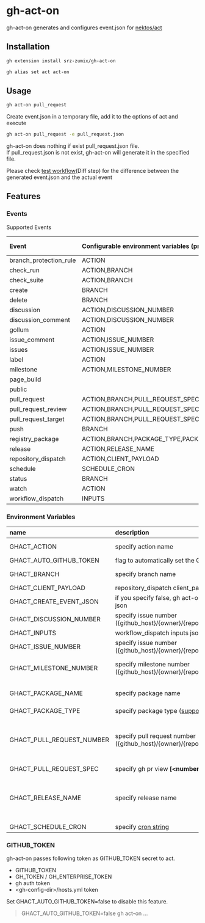 # gh-act-on

gh-act-on generates and configures event.json for [nektos/act][]

## Installation

```sh
gh extension install srz-zumix/gh-act-on
```

```sh
gh alias set act act-on
```

## Usage

```sh
gh act-on pull_request
```

Create event.json in a temporary file, add it to the options of act and execute

```sh
gh act-on pull_request -e pull_request.json
```

gh-act-on does nothing if exist pull_request.json file.  
If pull_request.json is not exist, gh-act-on will generate it in the specified file.

Please check [test workflow][](Diff step) for the difference between the generated event.json and the actual event

## Features

### Events

Supported Events

| Event                  | Configurable environment variables (prefix: GHACT_) | default action |
|:-----------------------|:-----------------------------------|-----------------|
| branch_protection_rule | ACTION                             | created         |
| check_run              | ACTION,BRANCH                      | completed       |
| check_suite            | ACTION,BRANCH                      | completed       |
| create                 | BRANCH                             |                 |
| delete                 | BRANCH                             |                 |
| discussion             | ACTION,DISCUSSION_NUMBER           | created         |
| discussion_comment     | ACTION,DISCUSSION_NUMBER           | created         |
| gollum                 | ACTION                             | created         |
| issue_comment          | ACTION,ISSUE_NUMBER                | created         |
| issues                 | ACTION,ISSUE_NUMBER                | opened          |
| label                  | ACTION                             | created         |
| milestone              | ACTION,MILESTONE_NUMBER            | created         |
| page_build             |                                    |                 |
| public                 |                                    |                 |
| pull_request           | ACTION,BRANCH,PULL_REQUEST_SPEC,PULL_REQUEST_NUMBER | synchronize |
| pull_request_review    | ACTION,BRANCH,PULL_REQUEST_SPEC,PULL_REQUEST_NUMBER | submiited   |
| pull_request_target    | ACTION,BRANCH,PULL_REQUEST_SPEC,PULL_REQUEST_NUMBER | synchronize |
| push                   | BRANCH                             |                 |
| registry_package       | ACTION,BRANCH,PACKAGE_TYPE,PACKAGE_TYPE | published  |
| release                | ACTION,RELEASE_NAME                | released        |
| repository_dispatch    | ACTION,CLIENT_PAYLOAD              | (empty)         |
| schedule               | SCHEDULE_CRON                      |                 |
| status                 | BRANCH                             |                 |
| watch                  | ACTION                             | started         |
| workflow_dispatch      | INPUTS                             |                 |

### Environment Variables

| name                       | description                                                                            | default                |
|:---------------------------|:---------------------------------------------------------------------------------------|:-----------------------|
| GHACT_ACTION               | specify action name                                                                    | (per [events](#Events))|
| GHACT_AUTO_GITHUB_TOKEN    | flag to automatically set the GITHUB_TOKEN secret                                      | true                   |
| GHACT_BRANCH               | specify branch name                                                                    | current branch         |
| GHACT_CLIENT_PAYLOAD       | repository_dispatch client_payload json string                                         | null                   |
| GHACT_CREATE_EVENT_JSON    | if you specify false, gh act-on will not generate event json                           | true                   |
| GHACT_DISCUSSION_NUMBER    | specify issue number ({github_host}/{owner}/{repo}/discussions/{__number__})           | null                   |
| GHACT_INPUTS               | workflow_dispatch inputs json string                                                   | null                   |
| GHACT_ISSUE_NUMBER         | specify issue number ({github_host}/{owner}/{repo}/issues/{__number__})                | last issue number      |
| GHACT_MILESTONE_NUMBER     | specify milestone number ({github_host}/{owner}/{repo}/milestone/{__number__})         | last milestone number  |
| GHACT_PACKAGE_NAME         | specify package name                                                                   | first package name     |
| GHACT_PACKAGE_TYPE         | specify package type ([supported package_type][])                                      | container              |
| GHACT_PULL_REQUEST_NUMBER  | specify pull request number ({github_host}/{owner}/{repo}/pull/{__number__})           | gh pr view --json number --jq .number |
| GHACT_PULL_REQUEST_SPEC    | specify gh pr view __[\<number\> \| \<url\> \| \<branch\>]__                           |                        |
| GHACT_RELEASE_NAME         | specify release name                                                                   | gh release list -L 1 --exclude-drafts |
| GHACT_SCHEDULE_CRON        | specify [cron string][]                                                                | 0 0 * * *              |

### GITHUB_TOKEN

gh-act-on passes following token as GITHUB_TOKEN secret to act.

- GITHUB_TOKEN
- GH_TOKEN / GH_ENTERPRISE_TOKEN
- gh auth token
- \<gh-config-dir\>/hosts.yml token

Set GHACT_AUTO_GITHUB_TOKEN=false to disable this feature.

> GHACT_AUTO_GITHUB_TOKEN=false gh act-on ...

[nektos/act]:https://github.com/nektos/act
[test workflow]:https://github.com/srz-zumix/gh-act-on/actions/workflows/main.yml
[cron string]:https://pubs.opengroup.org/onlinepubs/9699919799/utilities/crontab.html#tag_20_25_07
[supported package_type]:https://docs.github.com/ja/rest/packages#list-packages-for-an-organization
